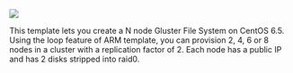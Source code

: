 <a href="https://portal.azure.com/#create/Microsoft.Template/uri/https%3A%2F%2Fraw.githubusercontent.com%2FDrewm3%2Fazure-quickstart-templates%2Fmaster%2Fgluster-file-system%2Fazuredeploy.json" target="_blank">
    <img src="http://azuredeploy.net/deploybutton.png"/>
</a>



This template lets you create a N node Gluster File System on CentOS 6.5. Using the loop feature of ARM template, you can provision 2, 4, 6 or 8 nodes in a cluster with a replication factor of 2. Each node has a public IP and has 2 disks stripped into raid0.
